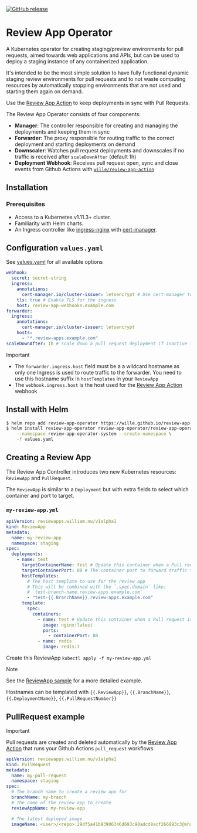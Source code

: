 [![GitHub release](https://img.shields.io/github/release/wille/review-app-operator.svg?style=flat-square)](https://github.com/wille/review-app-operator/releases/latest)

# Review App Operator

A Kubernetes operator for creating staging/preview environments for pull requests, aimed towards web applications and APIs, but can be used to deploy a staging instance of any containerized application.

It's intended to be the most simple solution to have fully functional dynamic staging review environments for pull requests and to not waste computing resources by automatically stopping environments that are not used and starting them again on demand.

Use the [Review App Action](https://github.com/wille/review-app-action) to keep deployments in sync with Pull Requests.

The Review App Operator consists of four components:

- **Manager**: The controller responsible for creating and managing the deployments and keeping them in sync
- **Forwarder**: The proxy responsible for routing traffic to the correct deployment and starting deployments on demand
- **Downscaler**: Watches pull request deployments and downscales if no traffic is received after `scaleDownAfter` (default 1h)
- **Deployment Webhook**: Receives pull request open, sync and close events from Github Actions with [`wille/review-app-action`](https://github.com/wille/review-app-action)

## Installation

### Prerequisites

- Access to a Kubernetes v1.11.3+ cluster.
- Familiarity with Helm charts.
- An Ingress controller like [ingress-nginx](https://github.com/kubernetes/ingress-nginx) with [cert-manager](https://cert-manager.io).

## Configuration `values.yaml`

See [values.yaml](/chart/values.yaml) for all available options

```yaml
webhook:
  secret: secret-string
  ingress:
    annotations:
      cert-manager.io/cluster-issuer: letsencrypt # Use cert-manager to issue a certificate for the webhook Ingress
    tls: true # Enable TLS for the ingress
    host: review-app-webhooks.example.com
forwarder:
  ingress:
    annotations:
      cert-manager.io/cluster-issuer: letsencrypt
    hosts:
      - "*.review-apps.example.com"
scaleDownAfter: 1h # scale down a pull request deployment if inactive for this long
```

> [!IMPORTANT]
>
> - The `forwarder.ingress.host` field must be a a wildcard hostname as only one Ingress is used to route traffic to the forwarder. You need to use this hostname suffix in `hostTemplates` in your `ReviewApp`
> - The `webhook.ingress.host` is the host used for the [Review App Action](https://github.com/wille/review-app-action) webhook

## Install with Helm

```bash
$ helm repo add review-app-operator https://wille.github.io/review-app-operator
$ helm install review-app-operator review-app-operator/review-app-operator \
    --namespace review-app-operator-system --create-namespace \
    -f values.yaml
```

## Creating a Review App

The Review App Controller introduces two new Kubernetes resources: `ReviewApp` and `PullRequest`.

The `ReviewApp` is similar to a `Deployment` but with extra fields to select which container and port to target.

### `my-review-app.yml`

```yaml
apiVersion: reviewapps.william.nu/v1alpha1
kind: ReviewApp
metadata:
  name: my-review-app
  namespace: staging
spec:
  deployments:
    - name: test
      targetContainerName: test # Update this container when a Pull request is opened or updated
      targetContainerPort: 80 # The container port to forward traffic to
      hostTemplates:
        # The host template to use for the review app
        # This will be combined with the `.spec.domain` like:
        # `test-branch-name.review-apps.example.com`
        - "test-{{.BranchName}}.review-apps.example.com"
      template:
        spec:
          containers:
            - name: test # Update this container when a Pull request is opened or updated
              image: nginx:latest
              ports:
                - containerPort: 80
            - name: redis
              image: redis:7
```

Create this ReviewApp
`kubectl apply -f my-review-app.yml`

> [!NOTE]
> See the [ReviewApp sample](/config/samples/reviewapps.william.nu_v1alpha1_reviewapp.yaml) for a more detailed example.
>
> Hostnames can be templated with `{{.ReviewApp}}`, `{{.BranchName}}`, `{{.DeploymentName}}`, `{{.PullRequestNumber}}`

## PullRequest example

> [!IMPORTANT]
> Pull requests are created and deleted automatically by the [Review App Action](https://github.com/wille/review-app-action) that runs your Github Actions `pull_request` workflows

```yaml
apiVersion: reviewapps.william.nu/v1alpha1
kind: PullRequest
metadata:
  name: my-pull-request
  namespace: staging
spec:
  # The branch name to create a review app for
  branchName: my-branch
  # The name of the review app to create
  reviewAppName: my-review-app

  # The latest deployed image
  imageName: <user>/<repo>:29df5a41b93906346d693c90adcd8acf266893c3@sha256:...
```
